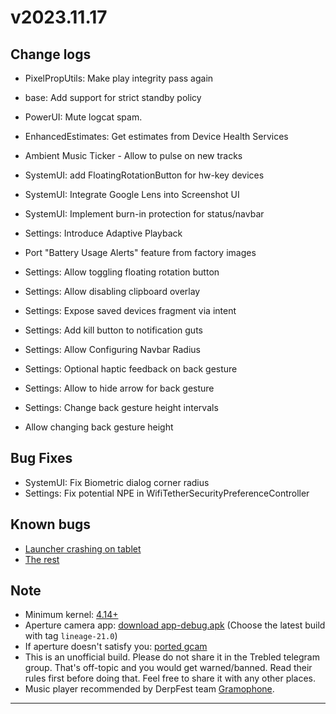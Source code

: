 # v2023.11.17

## Change logs

- PixelPropUtils: Make play integrity pass again
- base: Add support for strict standby policy
- PowerUI: Mute logcat spam.
- EnhancedEstimates: Get estimates from Device Health Services
- Ambient Music Ticker - Allow to pulse on new tracks
- SystemUI: add FloatingRotationButton for hw-key devices
- SystemUI: Integrate Google Lens into Screenshot UI
- SystemUI: Implement burn-in protection for status/navbar

- Settings: Introduce Adaptive Playback
- Port "Battery Usage Alerts" feature from factory images
- Settings: Allow toggling floating rotation button
- Settings: Allow disabling clipboard overlay
- Settings: Expose saved devices fragment via intent
- Settings: Add kill button to notification guts
- Settings: Allow Configuring Navbar Radius
- Settings: Optional haptic feedback on back gesture
- Settings: Allow to hide arrow for back gesture
- Settings: Change back gesture height intervals
- Allow changing back gesture height

## Bug Fixes

- SystemUI: Fix Biometric dialog corner radius
- Settings: Fix potential NPE in WifiTetherSecurityPreferenceController

## Known bugs

- [Launcher crashing on tablet](https://github.com/boydaihungst/treble_build_derpfest/issues/24)
- [The rest](https://github.com/boydaihungst/treble_build_derpfest/issues)

## Note

- Minimum kernel: [4.14+](https://github.com/DerpFest-AOSP/system_bpf/commit/0b4410a004320c55b0d52411534f5ba40e11452d#diff-8bdd1b7e8d8ed2ee94e3b9b0bfa7cfe5ebe4685e137a151ddf6fd98dae626f35R694)
- Aperture camera app: [download app-debug.apk](https://github.com/LineageOS/android_packages_apps_Aperture/actions/workflows/build.yml)
(Choose the latest build with tag `lineage-21.0`)
- If aperture doesn't satisfy you: [ported gcam](https://www.celsoazevedo.com/files/android/google-camera/dev-shamim/)
- This is an unofficial build. Please do not share it in the Trebled telegram group.
That's off-topic and you would get warned/banned.
Read their rules first before doing that. Feel free to share it with any other places.
- Music player recommended by DerpFest team [Gramophone](https://github.com/AkaneTan/Gramophone).

---
